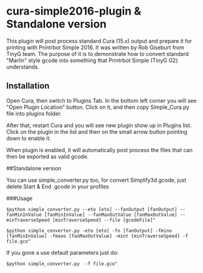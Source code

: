 # cura-simple2016-plugin & Standalone version

This plugin will post process standard Cura (15.x) output and prepare it for printing with Printrbot Simple 2016. It was written by Rob Giseburt from TinyG team.
The purpose of it is to demonstrate how to convert standard "Marlin" style gcode into something that Printrbot Simple (TinyG G2) understands.

## Installation

Open Cura, then switch to Plugins Tab. In the bottom left corner you will see "Open Plugin Location" button. Click on it, and then copy Simple_Cura.py file into plugins folder.

After that, restart Cura and you will see new plugin show up in Plugins list. Click on the plugin in the list and then on the small arrow button pointing down to enable it.

When plugin is enabled, it will automatically post process the files that can then be exported as valid gcode.

##Standalone version

You can use simple_converter.py too, for convert Simplify3d gcode, just delete Start & End .gcode in your profiles

###Usage

```$python simple_converter.py --eto [eto] --fanOutput [fanOutput] --fanMinInValue [fanMinInValue] --fanMaxOutValue [fanMaxOutValue] --minTraverseSpeed [minTraverseSpeed] --file [gcodeFile]" ```

``` $python simple_converter.py -eto [eto] -fo [fanOutput] -fmino [fanMinInValue] -fmaxo [fanMaxOutValue] -mint [minTraverseSpeed] -f file.gco" ```

If you gone a use default parameters just do:

```$python simple_converter.py  -f file.gco" ```
